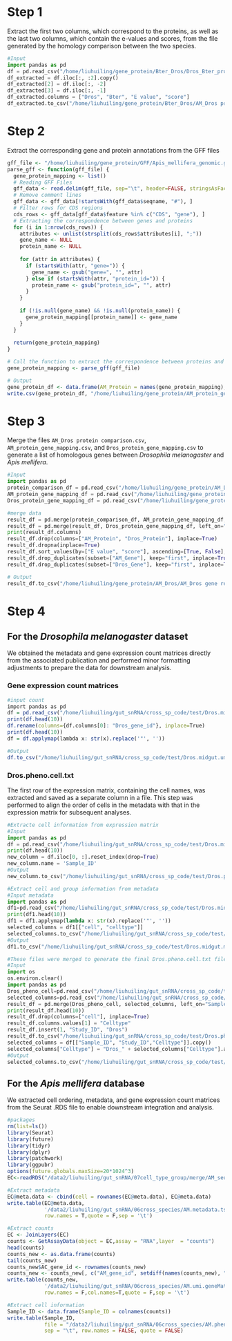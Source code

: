# Step 1
Extract the first two columns, which correspond to the proteins, as well as the last two columns, which contain the e-values and scores, from the file generated by the homology comparison between the two species.
```python
#Input
import pandas as pd
df = pd.read_csv("/home/liuhuiling/gene_protein/Bter_Dros/Dros_Bter_protein.txt", delimiter="\t", header=None)
df_extracted = df.iloc[:, :2].copy() 
df_extracted[2] = df.iloc[:, -2] 
df_extracted[3] = df.iloc[:, -1]
df_extracted.columns = ["Dros", "Bter", "E value", "score"]
df_extracted.to_csv("/home/liuhuiling/gene_protein/Bter_Dros/AM_Dros protein comparison.csv", index=False)
```
# Step 2
Extract the corresponding gene and protein annotations from the GFF files
```R
gff_file <- "/home/liuhuiling/gene_protein/GFF/Apis_mellifera_genomic.gff"
parse_gff <- function(gff_file) {
  gene_protein_mapping <- list()
  # Reading GFF Files
  gff_data <- read.delim(gff_file, sep="\t", header=FALSE, stringsAsFactors=FALSE,col.names=c("seqname", "source", "feature", "start", "end", "score", "strand", "frame", "attributes"))
  # Remove comment lines
  gff_data <- gff_data[!startsWith(gff_data$seqname, "#"), ]
  # Filter rows for CDS regions
  cds_rows <- gff_data[gff_data$feature %in% c("CDS", "gene"), ]
  # Extracting the correspondence between genes and proteins
  for (i in 1:nrow(cds_rows)) {
    attributes <- unlist(strsplit(cds_rows$attributes[i], ";"))
    gene_name <- NULL
    protein_name <- NULL
    
    for (attr in attributes) {
      if (startsWith(attr, "gene=")) {
        gene_name <- gsub("gene=", "", attr)
      } else if (startsWith(attr, "protein_id=")) {
        protein_name <- gsub("protein_id=", "", attr)
      }
    }
    
    if (!is.null(gene_name) && !is.null(protein_name)) {
      gene_protein_mapping[[protein_name]] <- gene_name
    }
  }
  
  return(gene_protein_mapping)
}

# Call the function to extract the correspondence between proteins and genes
gene_protein_mapping <- parse_gff(gff_file)

# Output
gene_protein_df <- data.frame(AM_Protein = names(gene_protein_mapping),AM_Gene = unlist(gene_protein_mapping))
write.csv(gene_protein_df, "/home/liuhuiling/gene_protein/AM_protein_gene_mapping.csv", row.names=FALSE)
```
# Step 3
Merge the files `AM_Dros protein comparison.csv`, `AM_protein_gene_mapping.csv`, and `Dros_protein_gene_mapping.csv` to generate a list of homologous genes between *Drosophila melanogaster* and *Apis mellifera*.
```python
#Input
import pandas as pd
protein_comparison_df = pd.read_csv("/home/liuhuiling/gene_protein/AM_Dros/AM_Dros protein comparison.csv")
AM_protein_gene_mapping_df = pd.read_csv("/home/liuhuiling/gene_protein/AM_protein_gene_mapping.csv")
Dros_protein_gene_mapping_df = pd.read_csv("/home/liuhuiling/gene_protein/Dros_protein_gene_mapping.csv")

#merge data
result_df = pd.merge(protein_comparison_df, AM_protein_gene_mapping_df, left_on="AM", right_on="AM_Protein", how="left")
result_df = pd.merge(result_df, Dros_protein_gene_mapping_df, left_on="Dros", right_on="Dros_Protein", how="left")
print(result_df.columns)
result_df.drop(columns=["AM_Protein", "Dros_Protein"], inplace=True)
result_df.dropna(inplace=True)
result_df.sort_values(by=["E value", "score"], ascending=[True, False], inplace=True)
result_df.drop_duplicates(subset=["AM_Gene"], keep="first", inplace=True)
result_df.drop_duplicates(subset=["Dros_Gene"], keep="first", inplace=True)

# Output
result_df.to_csv("/home/liuhuiling/gene_protein/AM_Dros/AM_Dros gene result.csv", index=False)
```
# Step 4
## For the *Drosophila melanogaster* dataset
We obtained the metadata and gene expression count matrices directly from the associated publication and performed minor formatting adjustments to prepare the data for downstream analysis.
### Gene expression count matrices
```R
#input count
import pandas as pd
df = pd.read_csv("/home/liuhuiling/gut_snRNA/cross_sp_code/test/Dros.midgut.umi.geneMatrix.txt", delimiter="\t", header=0)
print(df.head(10))
df.rename(columns={df.columns[0]: "Dros_gene_id"}, inplace=True)
print(df.head(10))
df = df.applymap(lambda x: str(x).replace('"', ''))

#Output
df.to_csv("/home/liuhuiling/gut_snRNA/cross_sp_code/test/Dros.midgut.umi.geneMatrix.txt", sep="\t", header=True,index=False)
```
### Dros.pheno.cell.txt
The first row of the expression matrix, containing the cell names, was extracted and saved as a separate column in a file. This step was performed to align the order of cells in the metadata with that in the expression matrix for subsequent analyses.
```python
#Extracte cell information from expression matrix
#Input
import pandas as pd
df = pd.read_csv("/home/liuhuiling/gut_snRNA/cross_sp_code/test/Dros.midgut.umi.geneMatrix.txt", delimiter="\t", header=None)
print(df.head(10))
new_column = df.iloc[0, :].reset_index(drop=True)
new_column.name = 'Sample_ID'
#Output
new_column.to_csv("/home/liuhuiling/gut_snRNA/cross_sp_code/test/Dros.pheno.cell.txt", sep="\t", index=False)

#Extract cell and group information from metadata
#Input metadata
import pandas as pd
df1=pd.read_csv("/home/liuhuiling/gut_snRNA/cross_sp_code/test/Dros.midgut.metadata.txt", delimiter=",", header=0)
print(df1.head(10))
df1 = df1.applymap(lambda x: str(x).replace('"', ''))
selected_columns = df1[["cell", "celltype"]]
selected_columns.to_csv("/home/liuhuiling/gut_snRNA/cross_sp_code/test/selected_columns.txt", sep="\t", index=False)
#Output
df1.to_csv("/home/liuhuiling/gut_snRNA/cross_sp_code/test/Dros.midgut.metadata.txt", sep="\t", index=False)

#These files were merged to generate the final Dros.pheno.cell.txt file.
#Input
import os
os.environ.clear()
import pandas as pd
Dros_pheno_cell=pd.read_csv("/home/liuhuiling/gut_snRNA/cross_sp_code/test/Dros.pheno.cell.txt", delimiter="\t", header=0)
selected_columns=pd.read_csv("/home/liuhuiling/gut_snRNA/cross_sp_code/test/selected_columns.txt", delimiter="\t", header=0)
result_df = pd.merge(Dros_pheno_cell, selected_columns, left_on="Sample_ID", right_on="cell", how="left")
print(result_df.head(10))
result_df.drop(columns=["cell"], inplace=True)
result_df.columns.values[1] = "Celltype"
result_df.insert(1, "Study_ID", "Dros")
result_df.to_csv("/home/liuhuiling/gut_snRNA/cross_sp_code/test/Dros.pheno.cell.txt", sep="\t", index=False)
selected_columns = df[["Sample_ID", "Study_ID","Celltype"]].copy()
selected_columns["Celltype"] = "Dros_" + selected_columns["Celltype"].astype(str)
#Output
selected_columns.to_csv("/home/liuhuiling/gut_snRNA/cross_sp_code/test/Dros.pheno.cell.txt", sep="\t", index=False)
```
## For the *Apis mellifera* database
We extracted cell ordering, metadata, and gene expression count matrices from the Seurat .RDS file to enable downstream integration and analysis.
```R
#packages
rm(list=ls())
library(Seurat)
library(future)
library(tidyr)
library(dplyr)
library(patchwork)
library(ggpubr)
options(future.globals.maxSize=20*1024^3)
EC<-readRDS("/data2/liuhuiling/gut_snRNA/07cell_type_group/merge/AM_seurat.RDS")

#Extract metadata
EC@meta.data <- cbind(cell = rownames(EC@meta.data), EC@meta.data)
write.table(EC@meta.data,
            '/data2/liuhuiling/gut_snRNA/06cross_species/AM.metadata.tsv',
            row.names = T,quote = F,sep = '\t')

#Extract counts
EC <- JoinLayers(EC)
counts <- GetAssayData(object = EC,assay = "RNA",layer  = "counts")
head(counts)
counts_new <- as.data.frame(counts)
tail(counts_new)
counts_new$AC_gene_id <- rownames(counts_new)
counts_new <- counts_new[, c("AM_gene_id", setdiff(names(counts_new), "AM_gene_id"))]
write.table(counts_new,
            '/data2/liuhuiling/gut_snRNA/06cross_species/AM.umi.geneMatrix.txt',
            row.names = F,col.names=T,quote = F,sep = '\t')

#Extract cell information
Sample_ID <- data.frame(Sample_ID = colnames(counts))
write.table(Sample_ID,
            file = "/data2/liuhuiling/gut_snRNA/06cross_species/AM.pheno.cell.txt", 
            sep = "\t", row.names = FALSE, quote = FALSE)
```
